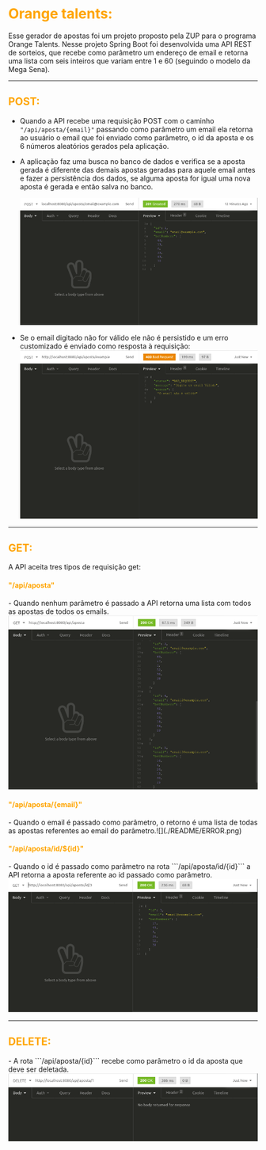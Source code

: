 <h1 style="color:orange;"> Orange talents: </h1>

Esse gerador de apostas foi um projeto proposto pela ZUP para o programa Orange Talents.
Nesse projeto Spring Boot foi desenvolvida uma API REST de sorteios, que recebe como parâmetro um endereço de email e retorna uma lista com seis inteiros que variam entre 1 e 60 (seguindo o modelo da Mega Sena).

<hr>

<h2 style="color:orange;"> POST: </h2>

- Quando a API recebe uma requisição POST com o caminho `"/api/aposta/{email}"` passando como parâmetro um email ela retorna ao usuário o email que foi enviado como parâmetro, o id da aposta e os 6 números aleatórios gerados pela aplicação.
- A aplicação faz uma busca no banco de dados e verifica se a aposta gerada é diferente das demais apostas geradas para aquele email antes e fazer a persistência dos dados, se alguma aposta for igual uma nova aposta é gerada e então salva no banco.

  ![](./README/POST.png)

- Se o email digitado não for válido ele não é persistido e um erro customizado é enviado como resposta à requisição:
![](./README/ERROR.png)
<hr>

<h2 style="color:orange;"> GET: </h2>

A API aceita tres tipos de requisição get:

<h4 style="color:orange;"> "/api/aposta" </h4>
- Quando nenhum parâmetro é passado a API retorna uma lista com todos as apostas de todos os emails.
    <img src="./README/GETALL.png" />

<h4 style="color:orange;"> "/api/aposta/{email}" </h4>
- Quando o email é passado como parâmetro, o retorno é uma lista de todas as apostas referentes ao email do parâmetro.![](./README/ERROR.png)

<h4 style="color:orange;"> "/api/aposta/id/${id}" </h4>
- Quando o id é passado como parâmetro na rota ```/api/aposta/id/{id}``` a API retorna a aposta referente ao id passado como parâmetro.
   <img src="./README/GETID.png" />
<hr>
<h2 style="color:orange;"> DELETE: </h2>
- A rota ```/api/aposta/{id}``` recebe como parâmetro o id da aposta que deve ser deletada.
    <img src="./README/DELETE.png"/>
